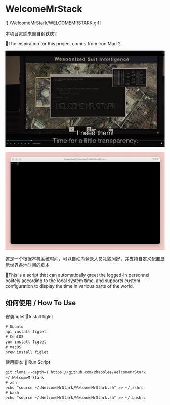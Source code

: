 # WelcomeMrStack

![./WelcomeMrStark/WELCOMEMRSTARK.gif]

本项目灵感来自自钢铁侠2

🌈The inspiration for this project comes from Iron Man 2.


![WelcomeMrStack-orign](./WelcomeMrStark/origin.jpg)

![](./WelcomeMrStark/MrStark-001.gif)

这是一个根据本机系统时间，可以自动向登录人员礼貌问好，并支持自定义配置显示世界各地时间的脚本

🌈This is a script that can automatically greet the logged-in personnel politely according to the local system time, and supports custom configuration to display the time in various parts of the world.


## 如何使用 / How To Use


安装figlet
🌈Install figlet

```
# Ubuntu
apt install figlet
# CentOS
yum install figlet
# macOS
brew install figlet
```


使用脚本
🌈 Run Script

```
git clone --depth=1 https://github.com/zhaoolee/WelcomeMrStark  ~/.WelcomeMrStark
# zsh
echo "source ~/.WelcomeMrStark/WelcomeMrStark.sh" >> ~/.zshrc
# bash
echo "source ~/.WelcomeMrStark/WelcomeMrStark.sh" >> ~/.bashrc
```

